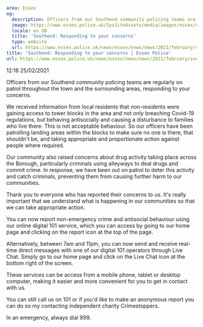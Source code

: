 ```yaml
area: Essex
og:
  description: Officers from our Southend community policing teams are regularly on patrol throughout the town and the surrounding areas, responding to your concerns.
  image: https://www.essex.police.uk/SysSiteAssets/media/images/essex/news/news/2021/02-february/covid19-reassurance-video-southend-16022021-600x370.jpg?crop=(0,0,600,316)&amp;w=600&amp;h=300&amp;scale=both
  locale: en_GB
  title: 'Southend: Responding to your concerns'
  type: website
  url: https://www.essex.police.uk/news/essex/news/news/2021/february/southend-responding-to-your-concerns/
title: 'Southend: Responding to your concerns | Essex Police'
url: https://www.essex.police.uk/news/essex/news/news/2021/february/southend-responding-to-your-concerns/
```

12:18 25/02/2021

Officers from our Southend community policing teams are regularly on patrol throughout the town and the surrounding areas, responding to your concerns.

We received information from local residents that non-residents were gaining access to tower blocks in the area and not only breaching Covid-19 regulations, but behaving antisocially and causing a disturbance to families who live there.
This is not acceptable behaviour. So our officers have been patrolling landing areas within the blocks to make sure no one is there, that shouldn't be, and taking appropriate and proportionate action against people where required.

Our community also raised concerns about drug activity taking place across the Borough, particularly criminals using alleyways to deal drugs and commit crime. In response, we have been out on patrol to deter this activity and catch criminals, preventing them from causing further harm to our communities.

Thank you to everyone who has reported their concerns to us. It's really important that we understand what is happening in our communities so that we can take appropriate action.

You can now report non-emergency crime and antisocial behaviour using our online digital 101 service, which you can access by going to our home page and clicking on the report icon at the top of the page.

Alternatively, between 7am and 11pm, you can now send and receive real-time direct messages with one of our digital 101 operators through Live Chat. Simply go to our home page and click on the Live Chat icon at the bottom right of the screen.

These services can be access from a mobile phone, tablet or desktop computer, making it easier and more convenient for you to get in contact with us.

You can still call us on 101 or if you'd like to make an anonymous report you can do so my contacting independent charity Crimestoppers.

In an emergency, always dial 999.
